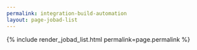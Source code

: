 ```yaml
---
permalink: integration-build-automation
layout: page-jobad-list
---
```

{% include render_jobad_list.html permalink=page.permalink %}
